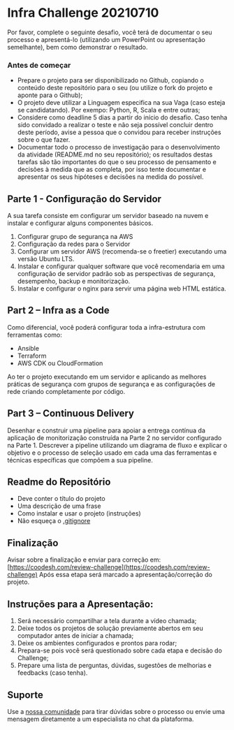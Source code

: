 # Infra Challenge 20210710

Por favor, complete o seguinte desafio, você terá de documentar o seu processo e apresentá-lo (utilizando um PowerPoint ou apresentação semelhante), bem como demonstrar o resultado.

### Antes de começar
 
- Prepare o projeto para ser disponibilizado no Github, copiando o conteúdo deste repositório para o seu (ou utilize o fork do projeto e aponte para o Github);
- O projeto deve utilizar a Linguagem especifica na sua Vaga (caso esteja se candidatando). Por exempo: Python, R, Scala e entre outras;
- Considere como deadline 5 dias a partir do início do desafio. Caso tenha sido convidado a realizar o teste e não seja possível concluir dentro deste período, avise a pessoa que o convidou para receber instruções sobre o que fazer.
- Documentar todo o processo de investigação para o desenvolvimento da atividade (README.md no seu repositório); os resultados destas tarefas são tão importantes do que o seu processo de pensamento e decisões à medida que as completa, por isso tente documentar e apresentar os seus hipóteses e decisões na medida do possível.


## **Parte 1 - Configuração do Servidor**

A sua tarefa consiste em configurar um servidor baseado na nuvem e instalar e configurar alguns componentes básicos.


1. Configurar grupo de segurança na AWS
2. Configuração da redes para o Servidor
3. Configurar um servidor AWS (recomenda-se o freetier) executando uma versão Ubuntu LTS.
4. Instalar e configurar qualquer software que você recomendaria em uma configuração de servidor padrão sob as perspectivas de segurança, desempenho, backup e monitorização.
5. Instalar e configurar o nginx para servir uma página web HTML estática.



## **Part 2 – Infra as a Code**

Como diferencial, você poderá configurar toda a infra-estrutura com ferramentas como:

- Ansible
- Terraform
- AWS CDK ou CloudFormation

Ao ter o projeto executando em um servidor e aplicando as melhores práticas de segurança com grupos de segurança e as configurações de rede criando completamente por código.


## **Part 3 – Continuous Delivery**

Desenhar e construir uma pipeline para apoiar a entrega contínua da aplicação de monitorização construída na Parte 2 no servidor configurado na Parte 1. Descrever a pipeline utilizando um diagrama de fluxo e explicar o objetivo e o processo de seleção usado em cada uma das ferramentas e técnicas específicas que compõem a sua pipeline. 

## Readme do Repositório

- Deve conter o título do projeto
- Uma descrição de uma frase
- Como instalar e usar o projeto (instruções)
- Não esqueça o [.gitignore](https://www.toptal.com/developers/gitignore)

## Finalização

Avisar sobre a finalização e enviar para correção em: [https://coodesh.com/review-challenge](https://coodesh.com/review-challenge)
Após essa etapa será marcado a apresentação/correção do projeto.

## Instruções para a Apresentação:

1. Será necessário compartilhar a tela durante a vídeo chamada;
2. Deixe todos os projetos de solução previamente abertos em seu computador antes de iniciar a chamada;
3. Deixe os ambientes configurados e prontos para rodar;
4. Prepara-se pois você será questionado sobre cada etapa e decisão do Challenge;
5. Prepare uma lista de perguntas, dúvidas, sugestões de melhorias e feedbacks (caso tenha).

## Suporte

Use a [nossa comunidade](https://discord.com/invite/rdXbEvjsWu) para tirar dúvidas sobre o processo ou envie uma mensagem diretamente a um especialista no chat da plataforma.
